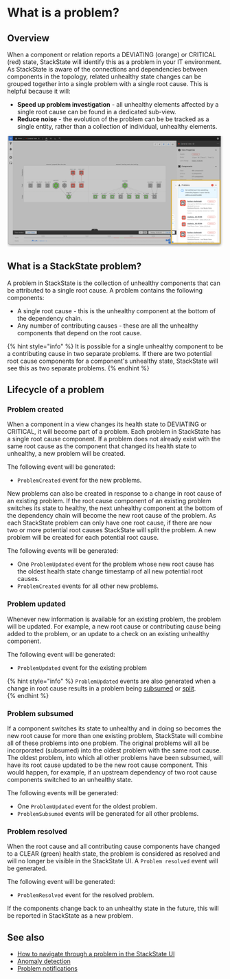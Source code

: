 # What is a problem?

## Overview

When a component or relation reports a DEVIATING \(orange\) or CRITICAL \(red\) state, StackState will identify this as a problem in your IT environment. As StackState is aware of the connections and dependencies between components in the topology, related unhealthy state changes can be grouped together into a single problem with a single root cause. This is helpful because it will:

* **Speed up problem investigation** - all unhealthy elements affected by a single root cause can be found in a dedicated sub-view.
* **Reduce noise** - the evolution of the problem can be be tracked as a single entity, rather than a collection of individual, unhealthy elements.

![Problems in View Details pane](../../.gitbook/assets/v43_problem_summary.png)

## What is a StackState problem?

A problem in StackState is the collection of unhealthy components that can be attributed to a single root cause. A problem contains the following components:

* A single root cause - this is the unhealthy component at the bottom of the dependency chain.
* Any number of contributing causes - these are all the unhealthy components that depend on the root cause.

{% hint style="info" %}
It is possible for a single unhealthy component to be a contributing cause in two separate problems. If there are two potential root cause components for a component's unhealthy state, StackState will see this as two separate problems.
{% endhint %}

## Lifecycle of a problem

### Problem created

When a component in a view changes its health state to DEVIATING or CRITICAL, it will become part of a problem. Each problem in StackState has a single root cause component. If a problem does not already exist with the same root cause as the component that changed its health state to unhealthy, a new problem will be created.

The following event will be generated:

* `ProblemCreated` event for the new problems.

New problems can also be created in response to a change in root cause of an existing problem. If the root cause component of an existing problem switches its state to healthy, the next unhealthy component at the bottom of the dependency chain will become the new root cause of the problem. As each StackState problem can only have one root cause, if there are now two or more potential root causes StackState will split the problem. A new problem will be created for each potential root cause.

The following events will be generated:

* One `ProblemUpdated` event for the problem whose new root cause has the oldest health state change timestamp of all new potential root causes. 
* `ProblemCreated` events for all other new problems.

### Problem updated

Whenever new information is available for an existing problem, the problem will be updated. For example, a new root cause or contributing cause being added to the problem, or an update to a check on an existing unhealthy component.

The following event will be generated:

* `ProblemUpdated` event for the existing problem

{% hint style="info" %}
`ProblemUpdated` events are also generated when a change in root cause results in a problem being [subsumed](#problem-subsumed) or [split](#problem-created).  
{% endhint %}

### Problem subsumed

If a component switches its state to unhealthy and in doing so becomes the new root cause for more than one existing problem, StackState will combine all of these problems into one problem. The original problems will all be incorporated \(subsumed\) into the oldest problem with the same root cause. The oldest problem, into which all other problems have been subsumed, will have its root cause updated to be the new root cause component. This would happen, for example, if an upstream dependency of two root cause components switched to an unhealthy state.

The following events will be generated:

* One `ProblemUpdated` event for the oldest problem.
* `ProblemSubsumed` events will be generated for all other problems.

### Problem resolved

When the root cause and all contributing cause components have changed to a CLEAR \(green\) health state, the problem is considered as resolved and will no longer be visible in the StackState UI. A `Problem resolved` event will be generated.

The following event will be generated:

* `ProblemResolved` event for the resolved problem.

If the components change back to an unhealthy state in the future, this will be reported in StackState as a new problem.

## See also

* [How to navigate through a problem in the StackState UI](problem_investigation.md)
* [Anomaly detection](../introduction-to-stackstate/anomaly-detection.md)
* [Problem notifications](problem_notifications.md)

